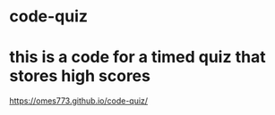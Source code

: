 # code-quiz

# this is a code for a timed quiz that stores high scores

https://omes773.github.io/code-quiz/
